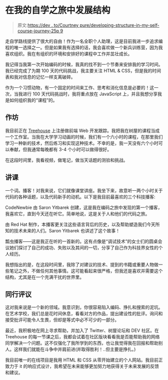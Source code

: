 # 在我的自学之旅中发展结构

> 原文:[https://dev . to/Courtney pure/developing-structure-in-my-self-course-journey-25p 9](https://dev.to/courtneypure/developing-structure-in-my-self-taught-journey-25p9)

走自学路线提供了很大的自由！作为一名全职个人助理，这是目前我进一步追求编程的唯一选择之一。但是如果我有选择的话，我会喜欢做一个新兵训练营，因为我喜欢组织。我在有组织的环境和安排好的课程中工作并茁壮成长。

我记得当我第一次开始编码的时候，我真的找不到一个节奏来安排我的学习时间。我已经完成了为期 100 天的代码挑战，我主要关注 HTML & CSS，但是我的时间表和我对信息的记忆一样支离破碎。

作为一个习惯动物，有一个固定的时间来工作、思考和消化信息是必要的！这一次，当我进行 100 天代码挑战时，我将重点放在 JavaScript 上，并且我想分享我是如何组织我的“课程”的。

## [](#workshops)作坊

我目前正在 [Treehouse](https://teamtreehouse.com) 上注册做前端 Web 开发跟踪。我把我在树屋的课程当成一个工作室。当我在大学学习动画的时候，我们有一个六小时的课程，在那里我们学习一种新的技术，然后练习和实现这种技术。不幸的是，我一天没有六个小时可以奉献，但我通常每晚都有 3-4 个小时可以做得很好。

在这段时间里，我看视频，做笔记，做当天话题的测验和挑战。

## [](#lectures)讲课

一个词。播客！对我来说，它们就像课堂讲座。我坐下来，故意听一两个小时关于代码的各种话题，以及代码新手的动机。以下是我目前最喜欢的三个科技播客:

CodeNewbie 由 Saron Yitbarek 创建，这是我在编码之旅中发现的第一个播客，我喜欢它，直到今天还在听它。简单地说，这是关于人和他们的代码之旅。

由 Red Hat 制作，本播客更关注这些语言背后的历史，以及帮助塑造我们今天所知的技术未来的人们。Saron Yitbarek 也讲述了这个故事！

瓢虫播客——这是我正在听的一首新的。这有点像是“调试技术”的女士们的圆桌会议她们探讨了自己的成功、失败以及其间的一切，分享了自己作为科技界女性的个人经历。

我想指出的是，在这段时间里，我除了对建议的技术、提到的书籍或重要人物做一些笔记之外，不做任何其他事情。这可能看起来很严格，但我还是喜欢并需要这个结构，尤其是在一个充满干扰的世界里。

## [](#peer-review)同行评议

这对我来说是一个新的领域。我意识到，你很容易陷入编码、挣扎和搜索的泥坑。在艺术学校，我们总是花时间休息，看看对方的作品，提出建设性的批评。询问和接受批评可能令人生畏，但却是等式中必不可少的一部分。

最近，我积极地在网上寻求帮助，并加入了 Twitter、树屋论坛和 DEV 社区。在 Treehouse 的每一节课之后，我都会试着在社区版块看看我是否能帮助我的网络同学解决一个问题。这不仅强化了我所学到的东西，也让我觉得我在回报和帮助别人。这样我们就能在斗争中并肩前进(并取得胜利！..但主要是挣扎。)

我目前唯一的在线项目是我用 HTML 和 CSS 从零开始建立的个人网站。我目前正致力于 it 的响应式设计，我希望在未来能够更加努力地获得关于未来发展的反馈和建议。